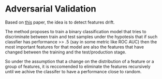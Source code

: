 # Adversarial Validation

Based  on [this](https://arxiv.org/abs/2004.03045) paper, the idea is to detect features drift.

The method proposes to train a binary classification model that tries to discriminate between train and test samples under the hypotesis that if such classfier has performance >> .5 (say in some metric like ROC AUC) then the most important features for that model are also the features that have changed between the training and the test/production stage.

So under the assumption that a change on the distribution of a feature or a group of features, it is reccomended to eliminate the features recursively until we achive the classifer to have a performance close to random.
